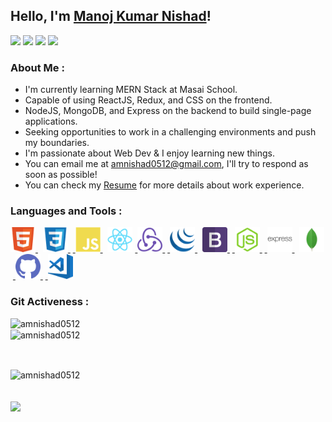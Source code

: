## Hello, I'm __[Manoj Kumar Nishad](https://amnishad.netlify.app/)__!

<a href="https://amnishad.netlify.app/" target="_blank"><img src="https://img.shields.io/badge/-Portfolio-red?style=flat&logo=netlify&logoColor=white"/></a>
<a href="https://www.linkedin.com/in/amnishad0512/" target="_blank"><img src="https://img.shields.io/badge/-LinkedIn-blue?style=flat&logo=Linkedin&logoColor=white"/></a>
<a href="mailto:amnishad0512@gmail.com" target="_blank"><img src="https://img.shields.io/badge/-Gmail-red?style=flat&logo=gmail&logoColor=white"/></a>
<a href="https://drive.google.com/drive/folders/1J46SBCvM0BE-qe_o-M4K3ZTCXUzY7iMh?usp=sharing" target="_blank"><img src="https://img.shields.io/badge/-Resume-goldenrod?style=flat&logo=appveyor&logoColor=white"/></a>

<h3>About Me :</h3>
<ul>
  <li>I'm currently learning MERN Stack at Masai School.</li> <li>Capable of using ReactJS, Redux, and CSS on the frontend.</li><li>NodeJS, MongoDB, and Express on the backend to build single-page applications.</li> <li>Seeking opportunities to work in a challenging environments and push my boundaries.</li><li>I'm passionate about Web Dev & I enjoy learning new things.</li><li>You can email me at <a href="mailto:amnishad0512@gmail.com" target="_blank">amnishad0512@gmail.com</a>, I'll try to respond as soon as possible!</li><li>You can check my <a href="https://drive.google.com/drive/folders/1J46SBCvM0BE-qe_o-M4K3ZTCXUzY7iMh?usp=sharing" target="_blank">Resume</a> for more details about work experience.</li>
  </ul>
  <h3>Languages and Tools :</h3>
<p align="left"> <a href="https://html.com/" target="_blank"> <img src="https://github.com/amnishad0512/amnishad0512/blob/master/assets/img/html.png" alt="HTML" width="40" height="40"/> </a>&nbsp; <a href="https://www.w3.org/Style/CSS/" target="_blank"> <img src="https://github.com/amnishad0512/amnishad0512/blob/master/assets/img/css3.png" alt="css3" width="40" height="40"/> </a>&nbsp;<a href="https://www.javascript.com/" target="_blank"> <img src="https://github.com/amnishad0512/amnishad0512/blob/master/assets/img/javascript.png" alt="JS" width="40" height="40"/> </a>&nbsp; <a href="https://reactjs.org/" target="_blank"> <img src="https://github.com/amnishad0512/amnishad0512/blob/master/assets/img/react.png" alt="React" width="40" height="40"/></a>&nbsp;<a href="https://redux.js.org/" target="_blank"> <img src="https://github.com/amnishad0512/amnishad0512/blob/master/assets/img/redux.png" alt="Redux" width="40" height="40"/> </a>&nbsp;<a href="https://getbootstrap.com" target="_blank"> <img src="https://github.com/amnishad0512/amnishad0512/blob/master/assets/img/jquery.png" alt="bootstrap" width="40" height="40"/> </a>&nbsp; <a href="https://jquery.com/" target="_blank"> <img src="https://github.com/amnishad0512/amnishad0512/blob/master/assets/img/bootstrap.png" alt="jQuery" width="40" height="40"/> </a>&nbsp;<a href="https://nodejs.org/en/" target="_blank"> <img src="https://github.com/amnishad0512/amnishad0512/blob/master/assets/img/node.png" alt="Node" width="40" height="40"/> </a>&nbsp;<a href="https://expressjs.com/" target="_blank"> <img src="https://github.com/amnishad0512/amnishad0512/blob/master/assets/img/express.png" alt="Express" width="40" height="40"/> </a>&nbsp; <a href="https://www.mongodb.com/" target="_blank"> <img src="https://github.com/amnishad0512/amnishad0512/blob/master/assets/img/mongodb.png" alt="MongoDB" width="40" height="40"/> </a>&nbsp;<a href="https://github.com/" target="_blank"> <img src="https://github.com/amnishad0512/amnishad0512/blob/master/assets/img/github (2).png" alt="Github" width="40" height="40"/> </a>&nbsp;<a href="https://code.visualstudio.com/" target="_blank"> <img src="https://github.com/amnishad0512/amnishad0512/blob/master/assets/img/vs.png" alt="vscode" width="40" height="40"/> </a>
 </p>
 
<h3>Git Activeness :</h3>

<img src="https://github-readme-stats.vercel.app/api/top-langs?username=amnishad0512&theme=dark&hide_border=true&show_icons=true&locale=en&title_color=FFFFFF&icon_color=FFFFFF&text_color=FFFFFF&bg_color=0D1117" width="300"
                alt="amnishad0512" /><br/>
<img align="center"
                src="https://github-readme-stats.vercel.app/api?username=amnishad0512&theme=dark&hide_border=true&show_icons=true&locale=en&title_color=FFFFFF&icon_color=FFFFFF&text_color=FFFFFF&bg_color=0D1117"
                alt="amnishad0512" /></p><br/>

<img align="center" src="https://github-readme-streak-stats.herokuapp.com/?user=amnishad0512&theme=dark&hide_border=true&show_icons=true&locale=en&title_color=FFFFFF&icon_color=FFFFFF&text_color=FFFFFF&bg_color=0D1117"
                alt="amnishad0512" /><br/><br/><br/> <img src="https://activity-graph.herokuapp.com/graph?username=amnishad0512&theme=dark&bg_color=00000000&color=878787&line=4c8ed9&point=00000000&area=false&hide_border=true"><br>
</a></p>
                
 



                                  

